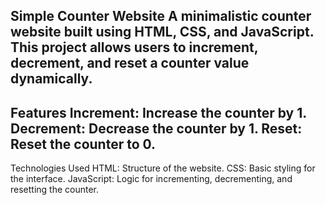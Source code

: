 Simple Counter Website
A minimalistic counter website built using HTML, CSS, and JavaScript. This project allows users to increment, decrement, and reset a counter value dynamically.
-------------------------
Features
Increment: Increase the counter by 1.
Decrement: Decrease the counter by 1.
Reset: Reset the counter to 0.
-------------------------
Technologies Used
HTML: Structure of the website.
CSS: Basic styling for the interface.
JavaScript: Logic for incrementing, decrementing, and resetting the counter.
